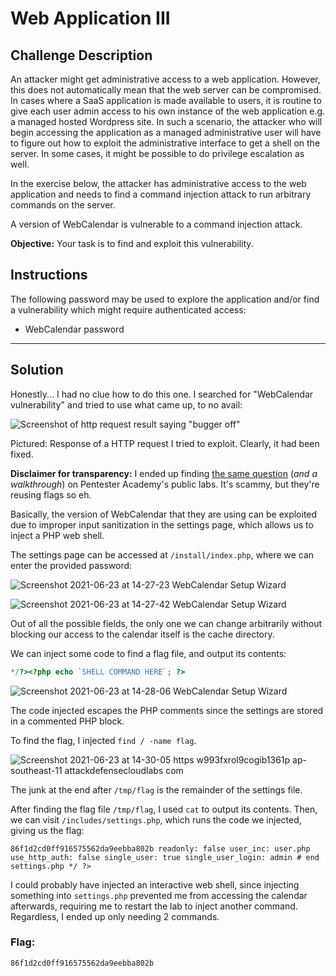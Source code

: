 # Web Application III

## Challenge Description
An attacker might get administrative access to a web application. However, this does not automatically mean that the web server can be compromised. In cases where a SaaS application is made available to users, it is routine to give each user admin access to his own instance of the web application e.g. a managed hosted Wordpress site. In such a scenario, the attacker who will begin accessing the application as a managed administrative user will have to figure out how to exploit the administrative interface to get a shell on the server. In some cases, it might be possible to do privilege escalation as well.

In the exercise below, the attacker has administrative access to the web application and needs to find a command injection attack to run arbitrary commands on the server.

A version of WebCalendar is vulnerable to a command injection attack.

**Objective:** Your task is to find and exploit this vulnerability.

## Instructions
The following password may be used to explore the application and/or find a vulnerability which might require authenticated access:
* WebCalendar password

---

## Solution

Honestly... I had no clue how to do this one. I searched for "WebCalendar vulnerability" and tried to use what came up, to no avail:

![Screenshot of http request result saying "bugger off"](https://user-images.githubusercontent.com/40383042/126046260-1d28cdbb-d284-4227-81bb-2fc0b8548f5f.png)

Pictured: Response of a HTTP request I tried to exploit. Clearly, it had been fixed.

**Disclaimer for transparency:** I ended up finding [the same question](https://www.attackdefense.com/challengedetailsnoauth?cid=501) (*and a walkthrough*) on Pentester Academy's public labs. It's scammy, but they're reusing flags so eh.

Basically, the version of WebCalendar that they are using can be exploited due to improper input sanitization in the settings page, which allows us to inject a PHP web shell.

The settings page can be accessed at `/install/index.php`, where we can enter the provided password:

![Screenshot 2021-06-23 at 14-27-23 WebCalendar Setup Wizard](https://user-images.githubusercontent.com/40383042/126046267-ce0aa681-9a75-4377-b35d-8ab8a5ed38b4.png)

![Screenshot 2021-06-23 at 14-27-42 WebCalendar Setup Wizard](https://user-images.githubusercontent.com/40383042/126046269-bc3e74c0-9fff-4145-a9cc-f98a864d148a.png)

Out of all the possible fields, the only one we can change arbitrarily without blocking our access to the calendar itself is the cache directory. 

We can inject some code to find a flag file, and output its contents:
```php
​*/?><?php echo `SHELL COMMAND HERE`; ?>
```
![Screenshot 2021-06-23 at 14-28-06 WebCalendar Setup Wizard](https://user-images.githubusercontent.com/40383042/126046376-b72153bc-745f-4371-865b-b39e1a6a2c75.png)

The code injected escapes the PHP comments since the settings are stored in a commented PHP block.

To find the flag, I injected `find / -name flag`.

![Screenshot 2021-06-23 at 14-30-05 https w993fxrol9cogib1361p ap-southeast-11 attackdefensecloudlabs com](https://user-images.githubusercontent.com/40383042/126046464-d9ed60b8-d284-49af-931b-1a334e0077c0.png)

The junk at the end after `/tmp/flag` is the remainder of the settings file.

After finding the flag file `/tmp/flag`, I used `cat` to output its contents. Then, we can visit `/includes/settings.php`, which runs the code we injected, giving us the flag:
```
86f1d2cd0ff916575562da9eebba802b readonly: false user_inc: user.php use_http_auth: false single_user: true single_user_login: admin # end settings.php */ ?> 
```

I could probably have injected an interactive web shell, since injecting something into `settings.php` prevented me from accessing the calendar afterwards, requiring me to restart the lab to inject another command. Regardless, I ended up only needing 2 commands.

### Flag:
```
86f1d2cd0ff916575562da9eebba802b
```
